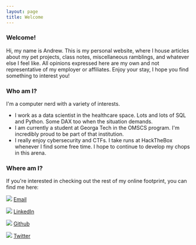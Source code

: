 ```yaml
---
layout: page
title: Welcome
---
```


### Welcome!
Hi, my name is Andrew. This is my personal website, where I house articles about my pet projects, class notes, miscellaneous ramblings, and whatever else I feel like.  All opinions expressed here are my own and not representative of my employer or affiliates.  Enjoy your stay, I hope you find something to interest you!

### Who am I?
I'm a computer nerd with a variety of interests.  

* I work as a data scientist in the healthcare space.  Lots and lots of SQL and Python.  Some DAX too when the situation demands.
* I am currently a student at Georga Tech in the OMSCS program.  I'm incredibly proud to be part of that institution.
* I really enjoy cybersecurity and CTFs.  I take runs at HackTheBox whenever I find some free time.  I hope to continue to develop my chops in this arena.


### Where am I?
If you're interested in checking out the rest of my online footprint, you can find me here:

![](../assets/email.png) [Email](mailto:webmaster@andrewrepp.com)

![](../assets/Linkedin_1.png) [LinkedIn](https://www.linkedin.com/in/andrew-repp-31776393/)

![](../assets/Github_1.png) [Github](https://github.com/ReppCodes)

![](../assets/Twitter_1.png) [Twitter](https://twitter.com/Slagar)